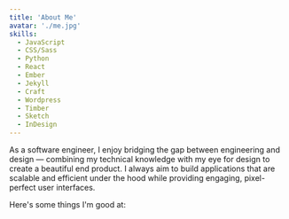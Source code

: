 ```yaml
---
title: 'About Me'
avatar: './me.jpg'
skills:
  - JavaScript
  - CSS/Sass
  - Python
  - React
  - Ember
  - Jekyll
  - Craft
  - Wordpress
  - Timber
  - Sketch
  - InDesign
---
```


As a software engineer, I enjoy bridging the gap between engineering and design — combining my technical knowledge with my eye for design to create a beautiful end product. I always aim to build applications that are scalable and efficient under the hood while providing engaging, pixel-perfect user interfaces.

Here's some things I'm good at:
